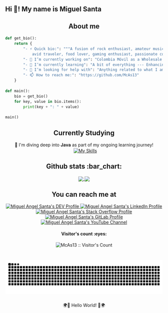 <h2 align="left">Hi 👋! My name is Miguel Santa</h2>

<h2 align="center">About me</h2>

```Python
def get_bio():
    return {
        "- ⚡ Quick bio:": """A fusion of rock enthusiast, amateur musician, technology enthusiast,
            avid traveler, food lover, gaming enthusiast, passionate coder, programmer and devoted dog lover.""",
        "- 🔭 I’m currently working on": "Colombia Móvil as a Wholesale Assurance Analyst",
        "- 🌱 I’m currently learning": "A bit of everything --- Enhancing my Front End skills",
        "- 🤔 I’m looking for help with": "Anything related to what I am currently learning 😅",
        "- 📫 How to reach me:": "https://github.com/McAs13"
    }

def main():
    bio = get_bio()
    for key, value in bio.items():
        print(key + ": " + value)

main()
```
###

<h2 align="center">Currently Studying</h2>
<p align="center">
  🌱 I'm diving deep into <strong>Java</strong> as part of my ongoing learning journey!
  <a href="https://skillicons.dev" style="vertical-align: middle;">
    <img src="https://skillicons.dev/icons?i=java" alt="My Skills" style="height: 24px; margin-left: 8px;">
  </a>
</p>

###

<h2 align="center">Github stats :bar_chart:</h2>

<div align="center">
    <a href="https://github.com/anuraghazra/github-readme-stats">
        <img height=200 align="center" src="https://github-readme-stats.vercel.app/api?username=McAs13&hide_title=false&hide_rank=false&show_icons=true&include_all_commits=true&count_private=true&disable_animations=false&theme=radical&locale=en&hide_border=false\&rank_icon=github" />
    </a>
    <a href="https://github.com/anuraghazra/github-readme-stats">
        <img height=200 align="center" src="https://github-readme-stats.vercel.app/api/top-langs/?username=McAs13&locale=en&hide_title=false&layout=compact&card_width=320&langs_count=20&theme=radical&hide_border=false" />
    </a>
</div>

###

<h2 align="center">You can reach me at</h2>

<p align="center">
  <a href="https://dev.to/mcasbutton">
    <img src="https://d2fltix0v2e0sb.cloudfront.net/dev-badge.svg" alt="Miguel Angel Santa's DEV Profile" height="30" width="30">
  </a>

  <a href="https://www.linkedin.com/in/miguel-s13/">
    <img src="https://www.vectorlogo.zone/logos/linkedin/linkedin-tile.svg" alt="Miguel Angel Santa's LinkedIn Profile" height="30" width="30">
  </a>

  <a href="https://stackoverflow.com/users/22430138/miguel-s?tab=profile">
    <img src="https://www.vectorlogo.zone/logos/stackoverflow/stackoverflow-icon.svg" alt="Miguel Angel Santa's Stack Overflow Profile" height="30" width="30">
  </a>

  <a href="https://gitlab.com/McAsButton">
    <img src="https://www.vectorlogo.zone/logos/gitlab/gitlab-icon.svg" alt="Miguel Angel Santa's GitLab Profile" height="30" width="30">
  </a>
   
  <a href="https://www.youtube.com/c/MiguelAngelSanta">
    <img src="https://www.vectorlogo.zone/logos/youtube/youtube-icon.svg" alt="Miguel Angel Santa's YouTube Channel" height="30" width="30">
  </a>
</p>

<h4 align="center">Visitor's count :eyes:</h4>

<p align="center"><img src="https://profile-counter.glitch.me/{McAs13}/count.svg" alt="McAs13 :: Visitor's Count" /></p>

###

<br clear="both">

<picture>
  <source media="(prefers-color-scheme: dark)" srcset="https://raw.githubusercontent.com/McAs13/McAs13/output/github-contribution-grid-snake-dark.svg">
  <source media="(prefers-color-scheme: light)" srcset="https://raw.githubusercontent.com/McAs13/McAs13/output/github-contribution-grid-snake.svg">
  <img alt="github contribution grid snake animation" src="https://raw.githubusercontent.com/McAs13/McAs13/output/github-contribution-grid-snake.svg">
</picture>

###

<p align="center">🌍🌟 Hello World! 🌟🌍</p>

###
